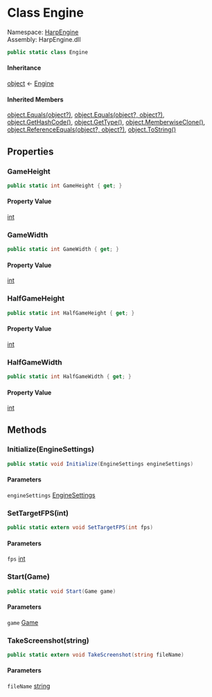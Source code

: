 # <a id="HarpEngine_Engine"></a> Class Engine

Namespace: [HarpEngine](HarpEngine.md)  
Assembly: HarpEngine.dll  

```csharp
public static class Engine
```

#### Inheritance

[object](https://learn.microsoft.com/dotnet/api/system.object) ← 
[Engine](HarpEngine.Engine.md)

#### Inherited Members

[object.Equals\(object?\)](https://learn.microsoft.com/dotnet/api/system.object.equals\#system\-object\-equals\(system\-object\)), 
[object.Equals\(object?, object?\)](https://learn.microsoft.com/dotnet/api/system.object.equals\#system\-object\-equals\(system\-object\-system\-object\)), 
[object.GetHashCode\(\)](https://learn.microsoft.com/dotnet/api/system.object.gethashcode), 
[object.GetType\(\)](https://learn.microsoft.com/dotnet/api/system.object.gettype), 
[object.MemberwiseClone\(\)](https://learn.microsoft.com/dotnet/api/system.object.memberwiseclone), 
[object.ReferenceEquals\(object?, object?\)](https://learn.microsoft.com/dotnet/api/system.object.referenceequals), 
[object.ToString\(\)](https://learn.microsoft.com/dotnet/api/system.object.tostring)

## Properties

### <a id="HarpEngine_Engine_GameHeight"></a> GameHeight

```csharp
public static int GameHeight { get; }
```

#### Property Value

 [int](https://learn.microsoft.com/dotnet/api/system.int32)

### <a id="HarpEngine_Engine_GameWidth"></a> GameWidth

```csharp
public static int GameWidth { get; }
```

#### Property Value

 [int](https://learn.microsoft.com/dotnet/api/system.int32)

### <a id="HarpEngine_Engine_HalfGameHeight"></a> HalfGameHeight

```csharp
public static int HalfGameHeight { get; }
```

#### Property Value

 [int](https://learn.microsoft.com/dotnet/api/system.int32)

### <a id="HarpEngine_Engine_HalfGameWidth"></a> HalfGameWidth

```csharp
public static int HalfGameWidth { get; }
```

#### Property Value

 [int](https://learn.microsoft.com/dotnet/api/system.int32)

## Methods

### <a id="HarpEngine_Engine_Initialize_HarpEngine_EngineSettings_"></a> Initialize\(EngineSettings\)

```csharp
public static void Initialize(EngineSettings engineSettings)
```

#### Parameters

`engineSettings` [EngineSettings](HarpEngine.EngineSettings.md)

### <a id="HarpEngine_Engine_SetTargetFPS_System_Int32_"></a> SetTargetFPS\(int\)

```csharp
public static extern void SetTargetFPS(int fps)
```

#### Parameters

`fps` [int](https://learn.microsoft.com/dotnet/api/system.int32)

### <a id="HarpEngine_Engine_Start_HarpEngine_Game_"></a> Start\(Game\)

```csharp
public static void Start(Game game)
```

#### Parameters

`game` [Game](HarpEngine.Game.md)

### <a id="HarpEngine_Engine_TakeScreenshot_System_String_"></a> TakeScreenshot\(string\)

```csharp
public static extern void TakeScreenshot(string fileName)
```

#### Parameters

`fileName` [string](https://learn.microsoft.com/dotnet/api/system.string)

